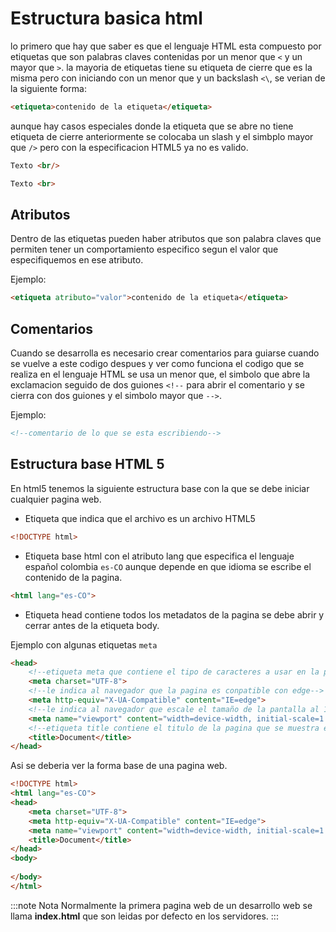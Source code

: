 # Estructura basica html

lo primero que hay que saber es que el lenguaje HTML esta compuesto por etiquetas que son palabras claves contenidas por un menor que `<` y un mayor que `>`. la mayoria de etiquetas tiene su etiqueta de cierre que es la misma pero con iniciando con un menor que y un backslash `<\`, se verian de la siguiente forma:

``` html
<etiqueta>contenido de la etiqueta</etiqueta>
```
aunque hay casos especiales donde la etiqueta que se abre no tiene etiqueta de cierre anteriormente se colocaba un slash y el simbplo mayor que `/>` pero con la especificacion HTML5 ya no es valido.

``` html title="Antigua forma"
Texto <br/>
```

``` html title="Nueva forma"
Texto <br>
```

## Atributos 

Dentro de las etiquetas pueden haber atributos que son palabra claves que permiten tener un comportamiento especifico segun el valor que especifiquemos en ese atributo.

Ejemplo:

``` html
<etiqueta atributo="valor">contenido de la etiqueta</etiqueta>
```
## Comentarios

Cuando se desarrolla es necesario crear comentarios para guiarse cuando se vuelve a este codigo despues y ver como funciona el codigo que se realiza en el lenguaje HTML se usa un menor que, el simbolo que abre la exclamacion seguido de dos guiones `<!--` para abrir el comentario y se cierra con dos guiones y el simbolo mayor que `-->`.

Ejemplo:

``` html
<!--comentario de lo que se esta escribiendo-->
```

## Estructura base HTML 5

En html5 tenemos la siguiente estructura base con la que se debe iniciar cualquier pagina web.

+ Etiqueta que indica que el archivo es un archivo HTML5
``` html
<!DOCTYPE html> 
```
+ Etiqueta base html con el atributo lang que especifica el lenguaje español colombia `es-CO` aunque depende en que idioma se escribe el contenido de la pagina.
``` html 
<html lang="es-CO">
```
+ Etiqueta head contiene todos los metadatos de la pagina se debe abrir y cerrar antes de la etiqueta body.

Ejemplo con algunas etiquetas `meta`
``` html 
<head>
    <!--etiqueta meta que contiene el tipo de caracteres a usar en la pagina-->
    <meta charset="UTF-8">
    <!--le indica al navegador que la pagina es conpatible con edge-->
    <meta http-equiv="X-UA-Compatible" content="IE=edge">
    <!--le indica al navegador que escale el tamaño de la pantalla al 100%-->
    <meta name="viewport" content="width=device-width, initial-scale=1.0">
    <!--etiqueta title contiene el titulo de la pagina que se muestra en la pestaña de la pagina-->
    <title>Document</title>
</head>
```

Asi se deberia ver la forma base de una pagina web.

``` html
<!DOCTYPE html> 
<html lang="es-CO"> 
<head>
    <meta charset="UTF-8">
    <meta http-equiv="X-UA-Compatible" content="IE=edge">
    <meta name="viewport" content="width=device-width, initial-scale=1.0">
    <title>Document</title>
</head>
<body>
    
</body>
</html>
```

:::note Nota
Normalmente la primera pagina web de un desarrollo web se llama **index.html** que son leidas por defecto en los servidores.
:::
